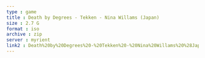 ```yaml
---
type : game
title : Death by Degrees - Tekken - Nina Willams (Japan)
size : 2.7 G
format : iso
archive : zip
server : myrient
link2 : Death%20by%20Degrees%20-%20Tekken%20-%20Nina%20Willams%20%28Japan%29
---
```

